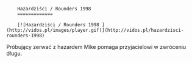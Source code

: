 
        Hazardziści / Rounders 1998 
        =============
        
        [![Hazardziści / Rounders 1998 ](http://vidos.pl/images/player.gif)](http://vidos.pl/hazardzisci-rounders-1998)
        
        
 Próbujący zerwać z hazardem Mike pomaga przyjacielowi w zwróceniu długu.
    